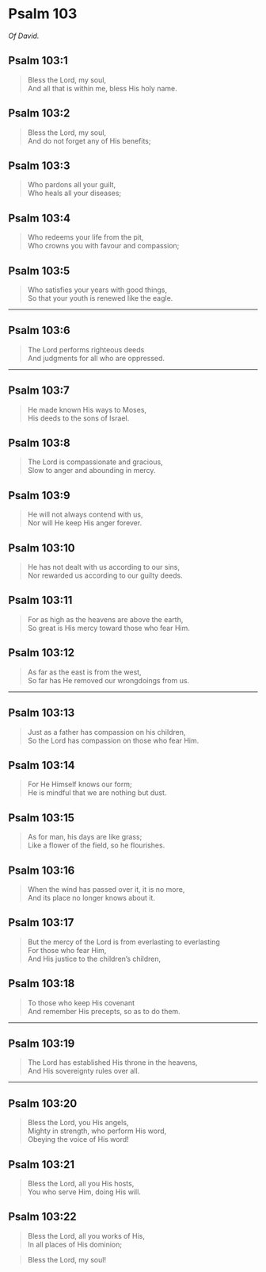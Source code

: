 # Psalm 103

_Of David._

## Psalm 103:1

> Bless the Lord, my soul,  
> And all that is within me, bless His holy name.

## Psalm 103:2

> Bless the Lord, my soul,  
> And do not forget any of His benefits;

## Psalm 103:3

> Who pardons all your guilt,  
> Who heals all your diseases;

## Psalm 103:4

> Who redeems your life from the pit,  
> Who crowns you with favour and compassion;

## Psalm 103:5

> Who satisfies your years with good things,  
> So that your youth is renewed like the eagle.

---

## Psalm 103:6

> The Lord performs righteous deeds  
> And judgments for all who are oppressed.

---

## Psalm 103:7

> He made known His ways to Moses,  
> His deeds to the sons of Israel.

## Psalm 103:8

> The Lord is compassionate and gracious,  
> Slow to anger and abounding in mercy.

## Psalm 103:9

> He will not always contend with us,  
> Nor will He keep His anger forever.

## Psalm 103:10

> He has not dealt with us according to our sins,  
> Nor rewarded us according to our guilty deeds.

## Psalm 103:11

> For as high as the heavens are above the earth,  
> So great is His mercy toward those who fear Him.

## Psalm 103:12

> As far as the east is from the west,  
> So far has He removed our wrongdoings from us.

---

## Psalm 103:13

> Just as a father has compassion on his children,  
> So the Lord has compassion on those who fear Him.

## Psalm 103:14

> For He Himself knows our form;  
> He is mindful that we are nothing but dust.

## Psalm 103:15

> As for man, his days are like grass;  
> Like a flower of the field, so he flourishes.

## Psalm 103:16

> When the wind has passed over it, it is no more,  
> And its place no longer knows about it.

## Psalm 103:17

> But the mercy of the Lord is from everlasting to everlasting  
> For those who fear Him,  
> And His justice to the children’s children,

## Psalm 103:18

> To those who keep His covenant  
> And remember His precepts, so as to do them.

---

## Psalm 103:19

> The Lord has established His throne in the heavens,  
> And His sovereignty rules over all.

---

## Psalm 103:20

> Bless the Lord, you His angels,  
> Mighty in strength, who perform His word,  
> Obeying the voice of His word!

## Psalm 103:21

> Bless the Lord, all you His hosts,  
> You who serve Him, doing His will.

## Psalm 103:22

> Bless the Lord, all you works of His,  
> In all places of His dominion;

> Bless the Lord, my soul!
